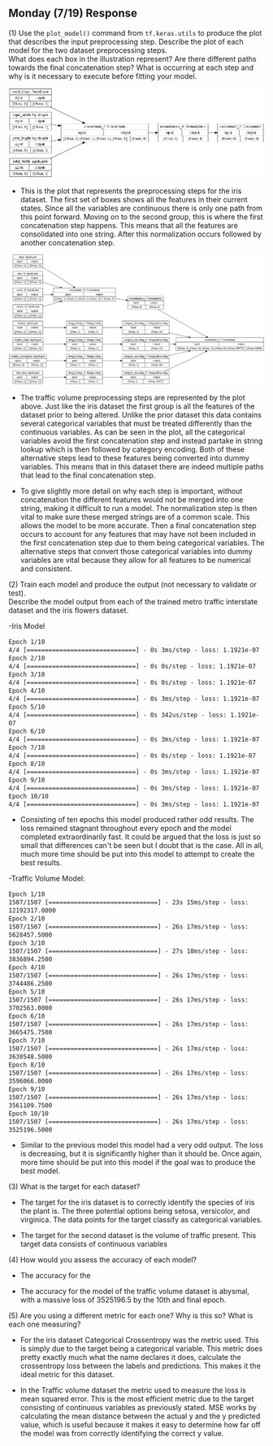 ## Monday (7/19) Response

(1) Use the `plot_model()` command from `tf.keras.utils` to produce the plot that describes the input preprocessing 
step.  Describe the plot of each model for the two dataset preprocessing steps.  
What does each box in the illustration represent?
Are there different paths towards the final concatenation step?
What is occurring at each step and why is it necessary to execute before fitting your model.

![img_31.png](img_31.png)

- This is the plot that represents the preprocessing steps for the iris dataset. The first set of boxes shows all the
features in their current states. Since all the variables are continuous there is only one path from this point 
  forward. Moving on to the second group, this is where the first concatenation step happens. This means that 
  all the features are consolidated into one string. After this normalization occurs followed by another 
  concatenation step. 
  
![img_32.png](img_32.png)

- The traffic volume preprocessing steps are represented by the plot above. Just like the iris dataset the first 
  group is all the features of the dataset prior to being altered. Unlike the prior dataset this data contains several
  categorical variables that must be treated differently than the continuous variables. As can be seen in the plot,
  all the categorical variables avoid the first concatenation step and instead partake in string lookup which is then
  followed by category encoding. Both of these alternative steps lead to these features being converted into dummy 
  variables. This means that in this dataset there are indeed multiple paths that lead to the final concatenation step.


- To give slightly more detail on why each step is important, without concatenation the different
  features would not be merged into one string, making it difficult to run a model. The normalization step is then vital
  to make sure these merged strings are of a common scale. This allows the model to be more accurate. Then a final
  concatenation step occurs to account for any features that may have not been included in the first concatenation step
  due to them being categorical variables. The alternative steps that convert those categorical variables into dummy 
  variables are vital because they allow for all features to be numerical and consistent. 


(2) Train each model and produce the output (not necessary to validate or test).  
Describe the model output from each of the trained metro traffic interstate dataset and the iris flowers dataset.

-Iris Model


    Epoch 1/10
    4/4 [==============================] - 0s 3ms/step - loss: 1.1921e-07
    Epoch 2/10
    4/4 [==============================] - 0s 0s/step - loss: 1.1921e-07
    Epoch 3/10
    4/4 [==============================] - 0s 0s/step - loss: 1.1921e-07
    Epoch 4/10
    4/4 [==============================] - 0s 3ms/step - loss: 1.1921e-07
    Epoch 5/10
    4/4 [==============================] - 0s 342us/step - loss: 1.1921e-07
    Epoch 6/10
    4/4 [==============================] - 0s 3ms/step - loss: 1.1921e-07
    Epoch 7/10
    4/4 [==============================] - 0s 0s/step - loss: 1.1921e-07
    Epoch 8/10
    4/4 [==============================] - 0s 3ms/step - loss: 1.1921e-07
    Epoch 9/10
    4/4 [==============================] - 0s 3ms/step - loss: 1.1921e-07
    Epoch 10/10
    4/4 [==============================] - 0s 3ms/step - loss: 1.1921e-07 

- Consisting of ten epochs this model produced rather odd results. The loss remained stagnant throughout every epoch
and the model completed extraordinarily fast. It could be argued that the loss is just so small that differences can't 
  be seen but I doubt that is the case. All in all, much more time should be put into this model to attempt to create 
  the best results.

    
-Traffic Volume Model:

    Epoch 1/10
    1507/1507 [==============================] - 23s 15ms/step - loss: 12192317.0000
    Epoch 2/10
    1507/1507 [==============================] - 26s 17ms/step - loss: 5628457.5000
    Epoch 3/10
    1507/1507 [==============================] - 27s 18ms/step - loss: 3836894.2500
    Epoch 4/10
    1507/1507 [==============================] - 26s 17ms/step - loss: 3744486.2500
    Epoch 5/10
    1507/1507 [==============================] - 26s 17ms/step - loss: 3702563.0000
    Epoch 6/10
    1507/1507 [==============================] - 26s 17ms/step - loss: 3665475.7500
    Epoch 7/10
    1507/1507 [==============================] - 26s 17ms/step - loss: 3630548.5000
    Epoch 8/10
    1507/1507 [==============================] - 26s 17ms/step - loss: 3596066.0000
    Epoch 9/10
    1507/1507 [==============================] - 26s 17ms/step - loss: 3561109.7500
    Epoch 10/10
    1507/1507 [==============================] - 26s 17ms/step - loss: 3525196.5000

- Similar to the previous model this model had a very odd output. The loss is decreasing, but it is significantly 
higher than it should be. Once again, more time should be put into this model if the goal was to produce the best
  model.


(3) What is the target for each dataset?

- The target for the iris dataset is to correctly identify the species of iris the plant is. The three potential 
options being setosa, versicolor, and virginica. The data points for the target classify as categorical variables.

- The target for the second dataset is the volume of traffic present. This target data consists of continuous variables

(4) How would you assess the accuracy of each model? 

- The accuracy for the 

- The accuracy for the model of the traffic volume dataset is abysmal, with a massive loss of 3525196.5 by the 10th
and final epoch.


(5) Are you using a different metric for each one?  Why is this so?  What is each one measuring?

- For the iris dataset Categorical Crossentropy was the metric used. This is simply due to the target being a 
categorical variable. This metric does pretty exactly much what the name declares it does,
  calculate the crossentropy loss between the labels and predictions. This makes it the ideal metric for this dataset.

- In the Traffic volume dataset the metric used to measure the loss is mean squared error. This is the most efficient
metric due to the target consisting of continuous variables as previously stated. MSE works by calculating the mean
  distance between the actual y and the y predicted value, which is useful because it makes it easy to determine how far
  off the model was from correctly identifying the correct y value. 

 